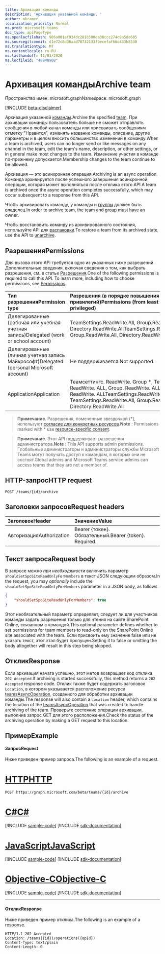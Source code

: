 ```yaml
---
title: Архивация команды
description: 'Архивация указанной команды. '
author: nkramer
localization_priority: Normal
ms.prod: microsoft-teams
doc_type: apiPageType
ms.openlocfilehash: 906a001ef934dc201b500ea30ccc274c9a5de605
ms.sourcegitcommit: d1e72c8d36aad78732133f9ecefaf66c433b8530
ms.translationtype: MT
ms.contentlocale: ru-RU
ms.lasthandoff: 11/03/2020
ms.locfileid: "48848908"
---
```

# <a name="archive-team"></a><span data-ttu-id="ff24b-103">Архивация команды</span><span class="sxs-lookup"><span data-stu-id="ff24b-103">Archive team</span></span>

<span data-ttu-id="ff24b-104">Пространство имен: microsoft.graph</span><span class="sxs-lookup"><span data-stu-id="ff24b-104">Namespace: microsoft.graph</span></span>

[!INCLUDE [beta-disclaimer](../../includes/beta-disclaimer.md)]

<span data-ttu-id="ff24b-105">Архивация указанной [команды](../resources/team.md).</span><span class="sxs-lookup"><span data-stu-id="ff24b-105">Archive the specified [team](../resources/team.md).</span></span> <span data-ttu-id="ff24b-106">При архивации команды пользователь больше не сможет отправлять сообщения в любой канал команды или присваивать сообщениям отметку "Нравится", изменять название команды, описание, другие параметры и в целом вносить большинство изменений в команду.</span><span class="sxs-lookup"><span data-stu-id="ff24b-106">When a team is archived, users can no longer send or like messages on any channel in the team, edit the team's name, description, or other settings, or in general make most changes to the team.</span></span>
<span data-ttu-id="ff24b-107">Изменение участия в команде по-прежнему допускается.</span><span class="sxs-lookup"><span data-stu-id="ff24b-107">Membership changes to the team continue to be allowed.</span></span>

<span data-ttu-id="ff24b-108">Архивация — это асинхронная операция.</span><span class="sxs-lookup"><span data-stu-id="ff24b-108">Archiving is an async operation.</span></span> <span data-ttu-id="ff24b-109">Команда архивируется после успешного завершения асинхронной операции, которая может выполняться после отклика этого API.</span><span class="sxs-lookup"><span data-stu-id="ff24b-109">A team is archived once the async operation completes successfully, which may occur subsequent to a response from this API.</span></span>

<span data-ttu-id="ff24b-110">Чтобы архивировать команду, у команды и [группы](../resources/group.md) должен быть владелец.</span><span class="sxs-lookup"><span data-stu-id="ff24b-110">In order to archive team, the team and [group](../resources/group.md) must have an owner.</span></span>

<span data-ttu-id="ff24b-111">Чтобы восстановить команду из архивированного состояния, используйте API для [распаковки](team-unarchive.md).</span><span class="sxs-lookup"><span data-stu-id="ff24b-111">To restore a team from its archived state, use the API to [unarchive](team-unarchive.md).</span></span>

## <a name="permissions"></a><span data-ttu-id="ff24b-112">Разрешения</span><span class="sxs-lookup"><span data-stu-id="ff24b-112">Permissions</span></span>
<span data-ttu-id="ff24b-p103">Для вызова этого API требуется одно из указанных ниже разрешений. Дополнительные сведения, включая сведения о том, как выбрать разрешения, см. в статье [Разрешения](/graph/permissions-reference).</span><span class="sxs-lookup"><span data-stu-id="ff24b-p103">One of the following permissions is required to call this API. To learn more, including how to choose permissions, see [Permissions](/graph/permissions-reference).</span></span>

|<span data-ttu-id="ff24b-115">Тип разрешения</span><span class="sxs-lookup"><span data-stu-id="ff24b-115">Permission type</span></span>      | <span data-ttu-id="ff24b-116">Разрешения (в порядке повышения привилегий)</span><span class="sxs-lookup"><span data-stu-id="ff24b-116">Permissions (from least to most privileged)</span></span>              |
|:--------------------|:---------------------------------------------------------|
|<span data-ttu-id="ff24b-117">Делегированные (рабочая или учебная учетная запись)</span><span class="sxs-lookup"><span data-stu-id="ff24b-117">Delegated (work or school account)</span></span> | <span data-ttu-id="ff24b-118">TeamSettings.ReadWrite.All, Group.ReadWrite.All, Directory.ReadWrite.All</span><span class="sxs-lookup"><span data-stu-id="ff24b-118">TeamSettings.ReadWrite.All, Group.ReadWrite.All, Directory.ReadWrite.All</span></span> |
|<span data-ttu-id="ff24b-119">Делегированные (личная учетная запись Майкрософт)</span><span class="sxs-lookup"><span data-stu-id="ff24b-119">Delegated (personal Microsoft account)</span></span> | <span data-ttu-id="ff24b-120">Не поддерживается.</span><span class="sxs-lookup"><span data-stu-id="ff24b-120">Not supported.</span></span>    |
|<span data-ttu-id="ff24b-121">Application</span><span class="sxs-lookup"><span data-stu-id="ff24b-121">Application</span></span> | <span data-ttu-id="ff24b-122">Теамсеттингс. ReadWrite. Group \*, Теамсеттингс. ReadWrite. ALL, Group. ReadWrite. ALL, Directory. ReadWrite. ALL</span><span class="sxs-lookup"><span data-stu-id="ff24b-122">TeamSettings.ReadWrite.Group\*, TeamSettings.ReadWrite.All, Group.ReadWrite.All, Directory.ReadWrite.All</span></span> |

> <span data-ttu-id="ff24b-123">**Примечание**. Разрешения, помеченные звездочкой (\*), используют [согласие для конкретных ресурсов](https://aka.ms/teams-rsc).</span><span class="sxs-lookup"><span data-stu-id="ff24b-123">**Note** : Permissions marked with \* use [resource-specific consent](https://aka.ms/teams-rsc).</span></span>

> <span data-ttu-id="ff24b-124">**Примечание**. Этот API поддерживает разрешения администратора.</span><span class="sxs-lookup"><span data-stu-id="ff24b-124">**Note** : This API supports admin permissions.</span></span> <span data-ttu-id="ff24b-125">Глобальные администраторы и администраторы службы Microsoft Teams могут получать доступ к командам, в которых они не состоят.</span><span class="sxs-lookup"><span data-stu-id="ff24b-125">Global admins and Microsoft Teams service admins can access teams that they are not a member of.</span></span>

## <a name="http-request"></a><span data-ttu-id="ff24b-126">HTTP-запрос</span><span class="sxs-lookup"><span data-stu-id="ff24b-126">HTTP request</span></span>
<!-- { "blockType": "ignored" } -->
```http
POST /teams/{id}/archive
```
## <a name="request-headers"></a><span data-ttu-id="ff24b-127">Заголовки запросов</span><span class="sxs-lookup"><span data-stu-id="ff24b-127">Request headers</span></span>
| <span data-ttu-id="ff24b-128">Заголовок</span><span class="sxs-lookup"><span data-stu-id="ff24b-128">Header</span></span>       | <span data-ttu-id="ff24b-129">Значение</span><span class="sxs-lookup"><span data-stu-id="ff24b-129">Value</span></span> |
|:---------------|:--------|
| <span data-ttu-id="ff24b-130">Авторизация</span><span class="sxs-lookup"><span data-stu-id="ff24b-130">Authorization</span></span>  | <span data-ttu-id="ff24b-p105">Bearer {токен}. Обязательный.</span><span class="sxs-lookup"><span data-stu-id="ff24b-p105">Bearer {token}. Required.</span></span>  |

## <a name="request-body"></a><span data-ttu-id="ff24b-133">Текст запроса</span><span class="sxs-lookup"><span data-stu-id="ff24b-133">Request body</span></span>
<span data-ttu-id="ff24b-134">В запросе можно _при необходимости_ включить параметр `shouldSetSpoSiteReadOnlyForMembers` в текст JSON следующим образом.</span><span class="sxs-lookup"><span data-stu-id="ff24b-134">In the request, you may _optionally_ include the `shouldSetSpoSiteReadOnlyForMembers` parameter in a JSON body, as follows.</span></span>
```JSON
{
    "shouldSetSpoSiteReadOnlyForMembers": true
}
```
<span data-ttu-id="ff24b-135">Этот необязательный параметр определяет, следует ли для участников команды задать разрешения только для чтения на сайте SharePoint Online, связанном с командой.</span><span class="sxs-lookup"><span data-stu-id="ff24b-135">This optional parameter defines whether to set permissions for team members to read-only on the SharePoint Online site associated with the team.</span></span> <span data-ttu-id="ff24b-136">Если присвоить ему значение false или не указать текст, этот этап будет пропущен.</span><span class="sxs-lookup"><span data-stu-id="ff24b-136">Setting it to false or omitting the body altogether will result in this step being skipped.</span></span>

## <a name="response"></a><span data-ttu-id="ff24b-137">Отклик</span><span class="sxs-lookup"><span data-stu-id="ff24b-137">Response</span></span>

<span data-ttu-id="ff24b-138">Если архивация начата успешно, этот метод возвращает код отклика `202 Accepted`.</span><span class="sxs-lookup"><span data-stu-id="ff24b-138">If archiving is started successfully, this method returns a `202 Accepted` response code.</span></span> <span data-ttu-id="ff24b-139">Отклик также будет содержать заголовок `Location`, в котором указывается расположение ресурса [teamsAsyncOperation](../resources/teamsasyncoperation.md), созданного для обработки архивации команды.</span><span class="sxs-lookup"><span data-stu-id="ff24b-139">The response will also contain a `Location` header, which contains the location of the [teamsAsyncOperation](../resources/teamsasyncoperation.md) that was created to handle archiving of the team.</span></span> <span data-ttu-id="ff24b-140">Проверьте состояние операции архивации, выполнив запрос GET для этого расположения.</span><span class="sxs-lookup"><span data-stu-id="ff24b-140">Check the status of the archiving operation by making a GET request to this location.</span></span>

## <a name="example"></a><span data-ttu-id="ff24b-141">Пример</span><span class="sxs-lookup"><span data-stu-id="ff24b-141">Example</span></span>
#### <a name="request"></a><span data-ttu-id="ff24b-142">Запрос</span><span class="sxs-lookup"><span data-stu-id="ff24b-142">Request</span></span>
<span data-ttu-id="ff24b-143">Ниже приведен пример запроса.</span><span class="sxs-lookup"><span data-stu-id="ff24b-143">The following is an example of a request.</span></span>

# <a name="http"></a>[<span data-ttu-id="ff24b-144">HTTP</span><span class="sxs-lookup"><span data-stu-id="ff24b-144">HTTP</span></span>](#tab/http)
<!-- {
  "blockType": "request",
  "name": "archive_team"
}-->
```http
POST https://graph.microsoft.com/beta/teams/{id}/archive
```
# <a name="c"></a>[<span data-ttu-id="ff24b-145">C#</span><span class="sxs-lookup"><span data-stu-id="ff24b-145">C#</span></span>](#tab/csharp)
[!INCLUDE [sample-code](../includes/snippets/csharp/archive-team-csharp-snippets.md)]
[!INCLUDE [sdk-documentation](../includes/snippets/snippets-sdk-documentation-link.md)]

# <a name="javascript"></a>[<span data-ttu-id="ff24b-146">JavaScript</span><span class="sxs-lookup"><span data-stu-id="ff24b-146">JavaScript</span></span>](#tab/javascript)
[!INCLUDE [sample-code](../includes/snippets/javascript/archive-team-javascript-snippets.md)]
[!INCLUDE [sdk-documentation](../includes/snippets/snippets-sdk-documentation-link.md)]

# <a name="objective-c"></a>[<span data-ttu-id="ff24b-147">Objective-C</span><span class="sxs-lookup"><span data-stu-id="ff24b-147">Objective-C</span></span>](#tab/objc)
[!INCLUDE [sample-code](../includes/snippets/objc/archive-team-objc-snippets.md)]
[!INCLUDE [sdk-documentation](../includes/snippets/snippets-sdk-documentation-link.md)]

---

#### <a name="response"></a><span data-ttu-id="ff24b-148">Отклик</span><span class="sxs-lookup"><span data-stu-id="ff24b-148">Response</span></span>
<span data-ttu-id="ff24b-149">Ниже приведен пример отклика.</span><span class="sxs-lookup"><span data-stu-id="ff24b-149">The following is an example of a response.</span></span>
<!-- {
  "blockType": "response",
  "name": "archive_team"
}-->
```http
HTTP/1.1 202 Accepted
Location: /teams({id})/operations({opId})
Content-Type: text/plain
Content-Length: 0
```
<!-- uuid: e848414b-4669-4484-ac36-1504c58a3fb8
2015-10-25 14:57:30 UTC -->
<!--
{
  "type": "#page.annotation",
  "description": "Archive team",
  "keywords": "",
  "section": "documentation",
  "tocPath": "",
  "suppressions": []
}
-->


